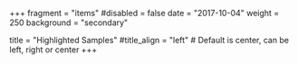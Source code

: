 +++
fragment = "items"
#disabled = false
date = "2017-10-04"
weight = 250
background = "secondary"

title = "Highlighted Samples"
#title_align = "left" # Default is center, can be left, right or center
+++